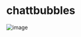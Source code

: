 # chattbubbles

![image](https://user-images.githubusercontent.com/113385912/193014984-01085d9e-1ccf-4e61-a482-2e71c28625d6.png)

